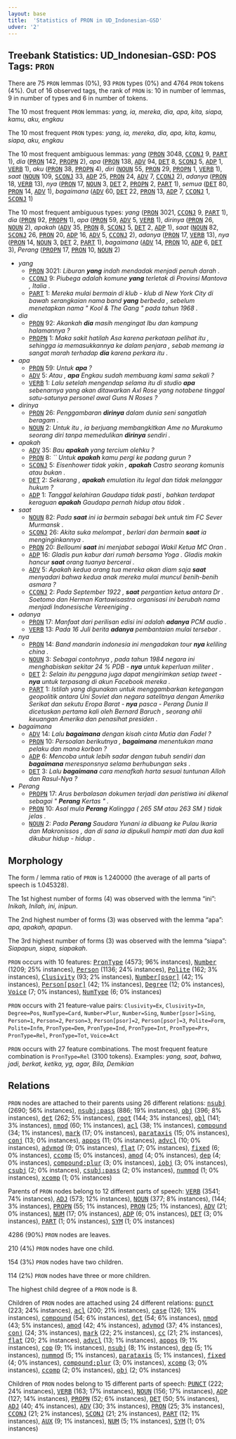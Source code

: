 ```yaml
---
layout: base
title:  'Statistics of PRON in UD_Indonesian-GSD'
udver: '2'
---
```


## Treebank Statistics: UD_Indonesian-GSD: POS Tags: `PRON`

There are 75 `PRON` lemmas (0%), 93 `PRON` types (0%) and 4764 `PRON` tokens (4%).
Out of 16 observed tags, the rank of `PRON` is: 10 in number of lemmas, 9 in number of types and 6 in number of tokens.

The 10 most frequent `PRON` lemmas: <em>yang, ia, mereka, dia, apa, kita, siapa, kamu, aku, engkau</em>

The 10 most frequent `PRON` types:  <em>yang, ia, mereka, dia, apa, kita, kamu, siapa, aku, engkau</em>

The 10 most frequent ambiguous lemmas: <em>yang</em> (<tt><a href="id_gsd-pos-PRON.html">PRON</a></tt> 3048, <tt><a href="id_gsd-pos-CCONJ.html">CCONJ</a></tt> 9, <tt><a href="id_gsd-pos-PART.html">PART</a></tt> 1), <em>dia</em> (<tt><a href="id_gsd-pos-PRON.html">PRON</a></tt> 142, <tt><a href="id_gsd-pos-PROPN.html">PROPN</a></tt> 2), <em>apa</em> (<tt><a href="id_gsd-pos-PRON.html">PRON</a></tt> 138, <tt><a href="id_gsd-pos-ADV.html">ADV</a></tt> 94, <tt><a href="id_gsd-pos-DET.html">DET</a></tt> 8, <tt><a href="id_gsd-pos-SCONJ.html">SCONJ</a></tt> 5, <tt><a href="id_gsd-pos-ADP.html">ADP</a></tt> 1, <tt><a href="id_gsd-pos-VERB.html">VERB</a></tt> 1), <em>aku</em> (<tt><a href="id_gsd-pos-PRON.html">PRON</a></tt> 38, <tt><a href="id_gsd-pos-PROPN.html">PROPN</a></tt> 4), <em>diri</em> (<tt><a href="id_gsd-pos-NOUN.html">NOUN</a></tt> 55, <tt><a href="id_gsd-pos-PRON.html">PRON</a></tt> 29, <tt><a href="id_gsd-pos-PROPN.html">PROPN</a></tt> 1, <tt><a href="id_gsd-pos-VERB.html">VERB</a></tt> 1), <em>saat</em> (<tt><a href="id_gsd-pos-NOUN.html">NOUN</a></tt> 109, <tt><a href="id_gsd-pos-SCONJ.html">SCONJ</a></tt> 33, <tt><a href="id_gsd-pos-ADP.html">ADP</a></tt> 25, <tt><a href="id_gsd-pos-PRON.html">PRON</a></tt> 24, <tt><a href="id_gsd-pos-ADV.html">ADV</a></tt> 7, <tt><a href="id_gsd-pos-CCONJ.html">CCONJ</a></tt> 2), <em>adanya</em> (<tt><a href="id_gsd-pos-PRON.html">PRON</a></tt> 18, <tt><a href="id_gsd-pos-VERB.html">VERB</a></tt> 13), <em>nya</em> (<tt><a href="id_gsd-pos-PRON.html">PRON</a></tt> 17, <tt><a href="id_gsd-pos-NOUN.html">NOUN</a></tt> 3, <tt><a href="id_gsd-pos-DET.html">DET</a></tt> 2, <tt><a href="id_gsd-pos-PROPN.html">PROPN</a></tt> 2, <tt><a href="id_gsd-pos-PART.html">PART</a></tt> 1), <em>semua</em> (<tt><a href="id_gsd-pos-DET.html">DET</a></tt> 80, <tt><a href="id_gsd-pos-PRON.html">PRON</a></tt> 14, <tt><a href="id_gsd-pos-ADV.html">ADV</a></tt> 1), <em>bagaimana</em> (<tt><a href="id_gsd-pos-ADV.html">ADV</a></tt> 60, <tt><a href="id_gsd-pos-DET.html">DET</a></tt> 22, <tt><a href="id_gsd-pos-PRON.html">PRON</a></tt> 13, <tt><a href="id_gsd-pos-ADP.html">ADP</a></tt> 7, <tt><a href="id_gsd-pos-CCONJ.html">CCONJ</a></tt> 1, <tt><a href="id_gsd-pos-SCONJ.html">SCONJ</a></tt> 1)

The 10 most frequent ambiguous types:  <em>yang</em> (<tt><a href="id_gsd-pos-PRON.html">PRON</a></tt> 3021, <tt><a href="id_gsd-pos-CCONJ.html">CCONJ</a></tt> 9, <tt><a href="id_gsd-pos-PART.html">PART</a></tt> 1), <em>dia</em> (<tt><a href="id_gsd-pos-PRON.html">PRON</a></tt> 92, <tt><a href="id_gsd-pos-PROPN.html">PROPN</a></tt> 1), <em>apa</em> (<tt><a href="id_gsd-pos-PRON.html">PRON</a></tt> 59, <tt><a href="id_gsd-pos-ADV.html">ADV</a></tt> 5, <tt><a href="id_gsd-pos-VERB.html">VERB</a></tt> 1), <em>dirinya</em> (<tt><a href="id_gsd-pos-PRON.html">PRON</a></tt> 26, <tt><a href="id_gsd-pos-NOUN.html">NOUN</a></tt> 2), <em>apakah</em> (<tt><a href="id_gsd-pos-ADV.html">ADV</a></tt> 35, <tt><a href="id_gsd-pos-PRON.html">PRON</a></tt> 8, <tt><a href="id_gsd-pos-SCONJ.html">SCONJ</a></tt> 5, <tt><a href="id_gsd-pos-DET.html">DET</a></tt> 2, <tt><a href="id_gsd-pos-ADP.html">ADP</a></tt> 1), <em>saat</em> (<tt><a href="id_gsd-pos-NOUN.html">NOUN</a></tt> 82, <tt><a href="id_gsd-pos-SCONJ.html">SCONJ</a></tt> 26, <tt><a href="id_gsd-pos-PRON.html">PRON</a></tt> 20, <tt><a href="id_gsd-pos-ADP.html">ADP</a></tt> 16, <tt><a href="id_gsd-pos-ADV.html">ADV</a></tt> 5, <tt><a href="id_gsd-pos-CCONJ.html">CCONJ</a></tt> 2), <em>adanya</em> (<tt><a href="id_gsd-pos-PRON.html">PRON</a></tt> 17, <tt><a href="id_gsd-pos-VERB.html">VERB</a></tt> 13), <em>nya</em> (<tt><a href="id_gsd-pos-PRON.html">PRON</a></tt> 14, <tt><a href="id_gsd-pos-NOUN.html">NOUN</a></tt> 3, <tt><a href="id_gsd-pos-DET.html">DET</a></tt> 2, <tt><a href="id_gsd-pos-PART.html">PART</a></tt> 1), <em>bagaimana</em> (<tt><a href="id_gsd-pos-ADV.html">ADV</a></tt> 14, <tt><a href="id_gsd-pos-PRON.html">PRON</a></tt> 10, <tt><a href="id_gsd-pos-ADP.html">ADP</a></tt> 6, <tt><a href="id_gsd-pos-DET.html">DET</a></tt> 3), <em>Perang</em> (<tt><a href="id_gsd-pos-PROPN.html">PROPN</a></tt> 17, <tt><a href="id_gsd-pos-PRON.html">PRON</a></tt> 10, <tt><a href="id_gsd-pos-NOUN.html">NOUN</a></tt> 2)


* <em>yang</em>
  * <tt><a href="id_gsd-pos-PRON.html">PRON</a></tt> 3021: <em>Liburan <b>yang</b> indah mendadak menjadi penuh darah .</em>
  * <tt><a href="id_gsd-pos-CCONJ.html">CCONJ</a></tt> 9: <em>Piubega adalah komune <b>yang</b> terletak di Provinsi Mantova , Italia .</em>
  * <tt><a href="id_gsd-pos-PART.html">PART</a></tt> 1: <em>Mereka mulai bermain di klub - klub di New York City di bawah serangkaian nama band <b>yang</b> berbeda , sebelum menetapkan nama " Kool &amp; The Gang " pada tahun 1968 .</em>
* <em>dia</em>
  * <tt><a href="id_gsd-pos-PRON.html">PRON</a></tt> 92: <em>Akankah <b>dia</b> masih mengingat Ibu dan kampung halamannya ?</em>
  * <tt><a href="id_gsd-pos-PROPN.html">PROPN</a></tt> 1: <em>Maka sakit hatilah Asa karena perkataan pelihat itu , sehingga ia memasukkannya ke dalam penjara , sebab memang ia sangat marah terhadap <b>dia</b> karena perkara itu .</em>
* <em>apa</em>
  * <tt><a href="id_gsd-pos-PRON.html">PRON</a></tt> 59: <em>Untuk <b>apa</b> ?</em>
  * <tt><a href="id_gsd-pos-ADV.html">ADV</a></tt> 5: <em>Atau , <b>apa</b> Engkau sudah membuang kami sama sekali ?</em>
  * <tt><a href="id_gsd-pos-VERB.html">VERB</a></tt> 1: <em>Lalu setelah mengendap selama itu di studio <b>apa</b> sebenarnya yang akan ditawarkan Axl Rose yang notabene tinggal satu-satunya personel awal Guns N Roses ?</em>
* <em>dirinya</em>
  * <tt><a href="id_gsd-pos-PRON.html">PRON</a></tt> 26: <em>Penggambaran <b>dirinya</b> dalam dunia seni sangatlah beragam .</em>
  * <tt><a href="id_gsd-pos-NOUN.html">NOUN</a></tt> 2: <em>Untuk itu , ia berjuang membangkitkan Ame no Murakumo seorang diri tanpa memedulikan <b>dirinya</b> sendiri .</em>
* <em>apakah</em>
  * <tt><a href="id_gsd-pos-ADV.html">ADV</a></tt> 35: <em>Bau <b>apakah</b> yang tercium olehku ?</em>
  * <tt><a href="id_gsd-pos-PRON.html">PRON</a></tt> 8: <em>`` Untuk <b>apakah</b> kamu pergi ke padang gurun ?</em>
  * <tt><a href="id_gsd-pos-SCONJ.html">SCONJ</a></tt> 5: <em>Eisenhower tidak yakin , <b>apakah</b> Castro seorang komunis atau bukan .</em>
  * <tt><a href="id_gsd-pos-DET.html">DET</a></tt> 2: <em>Sekarang , <b>apakah</b> emulation itu legal dan tidak melanggar hukum ?</em>
  * <tt><a href="id_gsd-pos-ADP.html">ADP</a></tt> 1: <em>Tanggal kelahiran Gaudapa tidak pasti , bahkan terdapat keraguan <b>apakah</b> Gaudapa pernah hidup atau tidak .</em>
* <em>saat</em>
  * <tt><a href="id_gsd-pos-NOUN.html">NOUN</a></tt> 82: <em>Pada <b>saat</b> ini ia bermain sebagai bek untuk tim FC Sever Murmansk .</em>
  * <tt><a href="id_gsd-pos-SCONJ.html">SCONJ</a></tt> 26: <em>Akita suka melompat , berlari dan bermain <b>saat</b> ia menginginkannya .</em>
  * <tt><a href="id_gsd-pos-PRON.html">PRON</a></tt> 20: <em>Belloumi <b>saat</b> ini menjabat sebagai Wakil Ketua MC Oran .</em>
  * <tt><a href="id_gsd-pos-ADP.html">ADP</a></tt> 16: <em>Gladis pun kabur dari rumah bersama Yoga . Gladis makin hancur <b>saat</b> orang tuanya bercerai .</em>
  * <tt><a href="id_gsd-pos-ADV.html">ADV</a></tt> 5: <em>Apakah kedua orang tua mereka akan diam saja <b>saat</b> menyadari bahwa kedua anak mereka mulai muncul benih-benih asmara ?</em>
  * <tt><a href="id_gsd-pos-CCONJ.html">CCONJ</a></tt> 2: <em>Pada September 1922 , <b>saat</b> pergantian ketua antara Dr . Soetomo dan Herman Kartawisastra organisasi ini berubah nama menjadi Indonesische Vereeniging .</em>
* <em>adanya</em>
  * <tt><a href="id_gsd-pos-PRON.html">PRON</a></tt> 17: <em>Manfaat dari perilisan edisi ini adalah <b>adanya</b> PCM audio .</em>
  * <tt><a href="id_gsd-pos-VERB.html">VERB</a></tt> 13: <em>Pada 16 Juli berita <b>adanya</b> pembantaian mulai tersebar .</em>
* <em>nya</em>
  * <tt><a href="id_gsd-pos-PRON.html">PRON</a></tt> 14: <em>Band mandarin indonesia ini mengadakan tour <b>nya</b> keliling china .</em>
  * <tt><a href="id_gsd-pos-NOUN.html">NOUN</a></tt> 3: <em>Sebagai contohnya , pada tahun 1984 negara ini menghabiskan sekitar 24 % PDB - <b>nya</b> untuk keperluan militer .</em>
  * <tt><a href="id_gsd-pos-DET.html">DET</a></tt> 2: <em>Selain itu pengguna juga dapat mengirimkan setiap tweet - <b>nya</b> untuk terpasang di akun Facebook mereka .</em>
  * <tt><a href="id_gsd-pos-PART.html">PART</a></tt> 1: <em>Istilah yang digunakan untuk menggambarkan ketegangan geopolitik antara Uni Soviet dan negara satelitnya dengan Amerika Serikat dan sekutu Eropa Barat - <b>nya</b> pasca - Perang Dunia II dicetuskan pertama kali oleh Bernard Baruch , seorang ahli keuangan Amerika dan penasihat presiden .</em>
* <em>bagaimana</em>
  * <tt><a href="id_gsd-pos-ADV.html">ADV</a></tt> 14: <em>Lalu <b>bagaimana</b> dengan kisah cinta Mutia dan Fadel ?</em>
  * <tt><a href="id_gsd-pos-PRON.html">PRON</a></tt> 10: <em>Persoalan berikutnya , <b>bagaimana</b> menentukan mana pelaku dan mana korban ?</em>
  * <tt><a href="id_gsd-pos-ADP.html">ADP</a></tt> 6: <em>Mencoba untuk lebih sadar dengan tubuh sendiri dan <b>bagaimana</b> meresponsnya selama berhubungan seks .</em>
  * <tt><a href="id_gsd-pos-DET.html">DET</a></tt> 3: <em>Lalu <b>bagaimana</b> cara menafkah harta sesuai tuntunan Alloh dan Rasul-Nya ?</em>
* <em>Perang</em>
  * <tt><a href="id_gsd-pos-PROPN.html">PROPN</a></tt> 17: <em>Arus berbalasan dokumen terjadi dan peristiwa ini dikenal sebagai " <b>Perang</b> Kertas " .</em>
  * <tt><a href="id_gsd-pos-PRON.html">PRON</a></tt> 10: <em>Asal mula <b>Perang</b> Kalingga ( 265 SM atau 263 SM ) tidak jelas .</em>
  * <tt><a href="id_gsd-pos-NOUN.html">NOUN</a></tt> 2: <em>Pada <b>Perang</b> Saudara Yunani ia dibuang ke Pulau Ikaria dan Makronissos , dan di sana ia dipukuli hampir mati dan dua kali dikubur hidup - hidup .</em>

## Morphology

The form / lemma ratio of `PRON` is 1.240000 (the average of all parts of speech is 1.045328).

The 1st highest number of forms (4) was observed with the lemma “ini”: <em>Inikah, Inilah, ini, inipun</em>.

The 2nd highest number of forms (3) was observed with the lemma “apa”: <em>apa, apakah, apapun</em>.

The 3rd highest number of forms (3) was observed with the lemma “siapa”: <em>Siapapun, siapa, siapakah</em>.

`PRON` occurs with 10 features: <tt><a href="id_gsd-feat-PronType.html">PronType</a></tt> (4573; 96% instances), <tt><a href="id_gsd-feat-Number.html">Number</a></tt> (1209; 25% instances), <tt><a href="id_gsd-feat-Person.html">Person</a></tt> (1136; 24% instances), <tt><a href="id_gsd-feat-Polite.html">Polite</a></tt> (162; 3% instances), <tt><a href="id_gsd-feat-Clusivity.html">Clusivity</a></tt> (93; 2% instances), <tt><a href="id_gsd-feat-Number-psor.html">Number[psor]</a></tt> (42; 1% instances), <tt><a href="id_gsd-feat-Person-psor.html">Person[psor]</a></tt> (42; 1% instances), <tt><a href="id_gsd-feat-Degree.html">Degree</a></tt> (12; 0% instances), <tt><a href="id_gsd-feat-Voice.html">Voice</a></tt> (7; 0% instances), <tt><a href="id_gsd-feat-NumType.html">NumType</a></tt> (6; 0% instances)

`PRON` occurs with 21 feature-value pairs: `Clusivity=Ex`, `Clusivity=In`, `Degree=Pos`, `NumType=Card`, `Number=Plur`, `Number=Sing`, `Number[psor]=Sing`, `Person=1`, `Person=2`, `Person=3`, `Person[psor]=2`, `Person[psor]=3`, `Polite=Form`, `Polite=Infm`, `PronType=Dem`, `PronType=Ind`, `PronType=Int`, `PronType=Prs`, `PronType=Rel`, `PronType=Tot`, `Voice=Act`

`PRON` occurs with 27 feature combinations.
The most frequent feature combination is `PronType=Rel` (3100 tokens).
Examples: <em>yang, saat, bahwa, jadi, berkat, ketika, yg, agar, Bila, Demikian</em>


## Relations

`PRON` nodes are attached to their parents using 26 different relations: <tt><a href="id_gsd-dep-nsubj.html">nsubj</a></tt> (2690; 56% instances), <tt><a href="id_gsd-dep-nsubj-pass.html">nsubj:pass</a></tt> (886; 19% instances), <tt><a href="id_gsd-dep-obj.html">obj</a></tt> (396; 8% instances), <tt><a href="id_gsd-dep-det.html">det</a></tt> (262; 5% instances), <tt><a href="id_gsd-dep-root.html">root</a></tt> (144; 3% instances), <tt><a href="id_gsd-dep-obl.html">obl</a></tt> (141; 3% instances), <tt><a href="id_gsd-dep-nmod.html">nmod</a></tt> (60; 1% instances), <tt><a href="id_gsd-dep-acl.html">acl</a></tt> (38; 1% instances), <tt><a href="id_gsd-dep-compound.html">compound</a></tt> (34; 1% instances), <tt><a href="id_gsd-dep-mark.html">mark</a></tt> (17; 0% instances), <tt><a href="id_gsd-dep-parataxis.html">parataxis</a></tt> (15; 0% instances), <tt><a href="id_gsd-dep-conj.html">conj</a></tt> (13; 0% instances), <tt><a href="id_gsd-dep-appos.html">appos</a></tt> (11; 0% instances), <tt><a href="id_gsd-dep-advcl.html">advcl</a></tt> (10; 0% instances), <tt><a href="id_gsd-dep-advmod.html">advmod</a></tt> (9; 0% instances), <tt><a href="id_gsd-dep-flat.html">flat</a></tt> (7; 0% instances), <tt><a href="id_gsd-dep-fixed.html">fixed</a></tt> (6; 0% instances), <tt><a href="id_gsd-dep-ccomp.html">ccomp</a></tt> (5; 0% instances), <tt><a href="id_gsd-dep-amod.html">amod</a></tt> (4; 0% instances), <tt><a href="id_gsd-dep-dep.html">dep</a></tt> (4; 0% instances), <tt><a href="id_gsd-dep-compound-plur.html">compound:plur</a></tt> (3; 0% instances), <tt><a href="id_gsd-dep-iobj.html">iobj</a></tt> (3; 0% instances), <tt><a href="id_gsd-dep-csubj.html">csubj</a></tt> (2; 0% instances), <tt><a href="id_gsd-dep-csubj-pass.html">csubj:pass</a></tt> (2; 0% instances), <tt><a href="id_gsd-dep-nummod.html">nummod</a></tt> (1; 0% instances), <tt><a href="id_gsd-dep-xcomp.html">xcomp</a></tt> (1; 0% instances)

Parents of `PRON` nodes belong to 12 different parts of speech: <tt><a href="id_gsd-pos-VERB.html">VERB</a></tt> (3541; 74% instances), <tt><a href="id_gsd-pos-ADJ.html">ADJ</a></tt> (573; 12% instances), <tt><a href="id_gsd-pos-NOUN.html">NOUN</a></tt> (377; 8% instances),  (144; 3% instances), <tt><a href="id_gsd-pos-PROPN.html">PROPN</a></tt> (55; 1% instances), <tt><a href="id_gsd-pos-PRON.html">PRON</a></tt> (25; 1% instances), <tt><a href="id_gsd-pos-ADV.html">ADV</a></tt> (21; 0% instances), <tt><a href="id_gsd-pos-NUM.html">NUM</a></tt> (17; 0% instances), <tt><a href="id_gsd-pos-ADP.html">ADP</a></tt> (6; 0% instances), <tt><a href="id_gsd-pos-DET.html">DET</a></tt> (3; 0% instances), <tt><a href="id_gsd-pos-PART.html">PART</a></tt> (1; 0% instances), <tt><a href="id_gsd-pos-SYM.html">SYM</a></tt> (1; 0% instances)

4286 (90%) `PRON` nodes are leaves.

210 (4%) `PRON` nodes have one child.

154 (3%) `PRON` nodes have two children.

114 (2%) `PRON` nodes have three or more children.

The highest child degree of a `PRON` node is 8.

Children of `PRON` nodes are attached using 24 different relations: <tt><a href="id_gsd-dep-punct.html">punct</a></tt> (223; 24% instances), <tt><a href="id_gsd-dep-acl.html">acl</a></tt> (200; 21% instances), <tt><a href="id_gsd-dep-case.html">case</a></tt> (126; 13% instances), <tt><a href="id_gsd-dep-compound.html">compound</a></tt> (54; 6% instances), <tt><a href="id_gsd-dep-det.html">det</a></tt> (54; 6% instances), <tt><a href="id_gsd-dep-nmod.html">nmod</a></tt> (43; 5% instances), <tt><a href="id_gsd-dep-amod.html">amod</a></tt> (42; 4% instances), <tt><a href="id_gsd-dep-advmod.html">advmod</a></tt> (37; 4% instances), <tt><a href="id_gsd-dep-conj.html">conj</a></tt> (24; 3% instances), <tt><a href="id_gsd-dep-mark.html">mark</a></tt> (22; 2% instances), <tt><a href="id_gsd-dep-cc.html">cc</a></tt> (21; 2% instances), <tt><a href="id_gsd-dep-flat.html">flat</a></tt> (20; 2% instances), <tt><a href="id_gsd-dep-advcl.html">advcl</a></tt> (13; 1% instances), <tt><a href="id_gsd-dep-appos.html">appos</a></tt> (9; 1% instances), <tt><a href="id_gsd-dep-cop.html">cop</a></tt> (9; 1% instances), <tt><a href="id_gsd-dep-nsubj.html">nsubj</a></tt> (8; 1% instances), <tt><a href="id_gsd-dep-dep.html">dep</a></tt> (5; 1% instances), <tt><a href="id_gsd-dep-nummod.html">nummod</a></tt> (5; 1% instances), <tt><a href="id_gsd-dep-parataxis.html">parataxis</a></tt> (5; 1% instances), <tt><a href="id_gsd-dep-fixed.html">fixed</a></tt> (4; 0% instances), <tt><a href="id_gsd-dep-compound-plur.html">compound:plur</a></tt> (3; 0% instances), <tt><a href="id_gsd-dep-xcomp.html">xcomp</a></tt> (3; 0% instances), <tt><a href="id_gsd-dep-ccomp.html">ccomp</a></tt> (2; 0% instances), <tt><a href="id_gsd-dep-obj.html">obj</a></tt> (2; 0% instances)

Children of `PRON` nodes belong to 15 different parts of speech: <tt><a href="id_gsd-pos-PUNCT.html">PUNCT</a></tt> (222; 24% instances), <tt><a href="id_gsd-pos-VERB.html">VERB</a></tt> (163; 17% instances), <tt><a href="id_gsd-pos-NOUN.html">NOUN</a></tt> (156; 17% instances), <tt><a href="id_gsd-pos-ADP.html">ADP</a></tt> (127; 14% instances), <tt><a href="id_gsd-pos-PROPN.html">PROPN</a></tt> (52; 6% instances), <tt><a href="id_gsd-pos-DET.html">DET</a></tt> (50; 5% instances), <tt><a href="id_gsd-pos-ADJ.html">ADJ</a></tt> (40; 4% instances), <tt><a href="id_gsd-pos-ADV.html">ADV</a></tt> (30; 3% instances), <tt><a href="id_gsd-pos-PRON.html">PRON</a></tt> (25; 3% instances), <tt><a href="id_gsd-pos-CCONJ.html">CCONJ</a></tt> (21; 2% instances), <tt><a href="id_gsd-pos-SCONJ.html">SCONJ</a></tt> (21; 2% instances), <tt><a href="id_gsd-pos-PART.html">PART</a></tt> (12; 1% instances), <tt><a href="id_gsd-pos-AUX.html">AUX</a></tt> (9; 1% instances), <tt><a href="id_gsd-pos-NUM.html">NUM</a></tt> (5; 1% instances), <tt><a href="id_gsd-pos-SYM.html">SYM</a></tt> (1; 0% instances)

